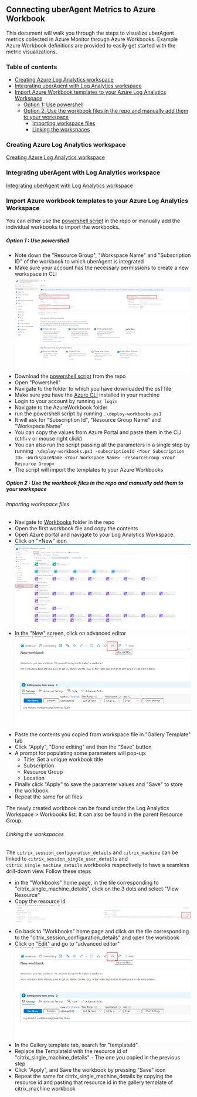 
## Connecting uberAgent Metrics to Azure Workbook

This document will walk you through the steps to visualize uberAgent metrics collected in Azure Monitor through Azure Workbooks. Example Azure Workbook definitions are provided to easily get started with the metric visualizations.

### Table of contents
  - [Creating Azure Log Analytics workspace](#creating-azure-log-analytics-workspace)
  - [Integrating uberAgent with Log Analytics workspace](#integrating-uberagent-with-log-analytics-workspace)
  - [Import Azure Workbook templates to your Azure Log Analytics Workspace](#import-azure-workbook-templates-to-your-azure-log-analytics-workspace)
      - [Option 1: Use powershell](#option-1--use-powershell)
      - [Option 2: Use the workbook files in the repo and manually add them to your workspace](#option-2--use-the-workbook-files-in-the-repo-and-manually-add-them-to-your-workspace)
        - [Importing workspace files](#importing-workspace-files)
        - [Linking the workspaces](#linking-the-workspaces)


### Creating Azure Log Analytics workspace

[Creating Azure Log Analytics workspace](../README.md#creating-azure-log-analytics-workspace)

### Integrating uberAgent with Log Analytics workspace

[Integrating uberAgent with Log Analytics workspace](../README.md#integrating-uberagent-with-log-analytics-workspace)
   

### Import Azure workbook templates to your Azure Log Analytics Workspace


You can either use the [powershell script](https://github.com/citrix/uberagent-integrations/blob/main/azure-monitor/azure-workbooks/ImportWorkbooks.ps1) in the repo or manually add the individual workbooks to import the workbooks.


##### Option 1 : Use powershell

* Note down the "Resource Group", "Workspace Name" and "Subscription ID" of the workbook to which uberAgent is integrated
* Make sure your account has the necessary permissions to create a new workspace in CLI
 ![image](img/AzureMonitorInfoPage.png)
* Download the [powershell script](https://github.com/citrix/uberagent-integrations/blob/main/azure-monitor/azure-workbooks/deploy-workbooks.ps1) from the repo
* Open "Powershell"
* Navigate to the folder to which you have downloaded the ps1 file
* Make sure you have the [Azure CLI](https://learn.microsoft.com/en-us/cli/azure/) installed in your machine
* Login to your account by running `az login`
* Navigate to the AzureWorkbook folder
* run the powershell script by running `.\deploy-workbooks.ps1`
* It will ask for "Subscription Id", "Resource Group Name" and "Workspace Name"
* You can copy the values from Azure Portal and paste them in the CLI (ctrl+v or mouse right click)
* You can also run the script passing all the parameters in a single step by running `.\deploy-workbooks.ps1 -subscriptionId <Your Subscription ID> -WorkspaceName <Your Workspace Name> -resourceGroup <Your Resource Group>`
* The script will import the templates to your Azure Workbooks

##### Option 2 : Use the workbook files in the repo and manually add them to your workspace

###### Importing workspace files

* Navigate to [Workbooks](https://github.com/citrix/uberagent-integrations/tree/main/azure-monitor/azure-workbooks/workbooks) folder in the repo
* Open the first workbook file and copy the contents
* Open Azure portal and navigate to your Log Analytics Workspace.
* Click on "+New" icon
![image](img/NewWorkbookNavigation.png)
* In the "New" screen, click on advanced editor
![image](img/AdvancedEditor.png)
* Paste the contents you copied from workspace file in "Gallery Template" tab
* Click "Apply", "Done editing" and then the "Save" button
* A prompt for populating some parameters will pop-up:
   - Title: Set a unique workbook title
   - Subscription
   - Resource Group
   - Location
* Finally click "Apply" to save the parameter values and "Save" to store the workbook.
* Repeat the same for all files

The newly created workbook can be found under the Log Analytics Workspace > Workbooks list. It can also be found in the parent Resource Group.

###### Linking the workspaces
The `citrix_session_configuration_details` and `citrix_machine` can be linked to `citrix_session_single_user_details` and `citrix_single_machine_details` workbooks respectively to have a seamless drill-down view. Follow these steps

* in the "Workbooks" home page, in the tile corresponding to "citrix_single_machine_details", click on the 3 dots and select "View Resource"
* Copy the resource id
![image](img/CopyResourceID.png)
* Go back to "Workbooks" home page and click on the tile corresponding to the "citrix_session_configuration_details" and open the workbook
* Click on "Edit" and go to "advanced editor"
![image](img/AdvancedEditor.png)
* In the Gallery template tab, search for "templateId".
* Replace the TemplateId with the resource id of "citrix_single_machine_details" - The one you copied in the previous step
* Click "Apply", and Save the workbook by pressing "Save" icon
* Repeat the same for citrix_single_machine_details by copying the resource id and pasting that resource id in the gallery template of citrix_machine workbook
